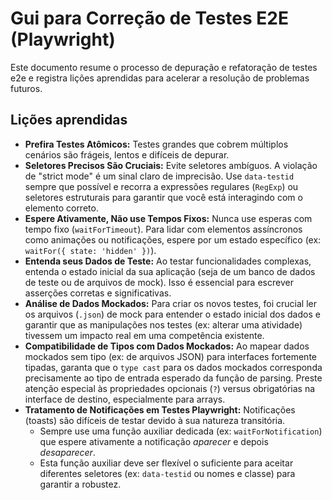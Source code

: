 # Gui para Correção de Testes E2E (Playwright)

Este documento resume o processo de depuração e refatoração de testes e2e e registra lições aprendidas para acelerar a resolução de problemas futuros.

## Lições aprendidas

* **Prefira Testes Atômicos:** Testes grandes que cobrem múltiplos cenários são frágeis, lentos e difíceis de depurar.
* **Seletores Precisos São Cruciais:** Evite seletores ambíguos. A violação de "strict mode" é um sinal claro de imprecisão. Use `data-testid` sempre que possível e recorra a expressões regulares (`RegExp`) ou seletores estruturais para garantir que você está interagindo com o elemento correto.
* **Espere Ativamente, Não use Tempos Fixos:** Nunca use esperas com tempo fixo (`waitForTimeout`). Para lidar com
   elementos assíncronos como animações ou notificações, espere por um estado específico (ex:
   `waitFor({ state: 'hidden' })`).
* **Entenda seus Dados de Teste:** Ao testar funcionalidades complexas, entenda o estado inicial da sua aplicação (seja de um banco de dados de teste ou de arquivos de mock). Isso é essencial para escrever asserções corretas e significativas.
* **Análise de Dados Mockados:** Para criar os novos testes, foi crucial ler os arquivos (`.json`) de mock para entender o estado inicial dos dados e garantir que as manipulações nos testes (ex: alterar uma atividade) tivessem um impacto real em uma competência existente.
* **Compatibilidade de Tipos com Dados Mockados:** Ao mapear dados mockados sem tipo (ex: de arquivos JSON) para interfaces fortemente tipadas, garanta que o `type cast` para os dados mockados corresponda precisamente ao tipo de entrada esperado da função de parsing. Preste atenção especial às propriedades opcionais (`?`) versus obrigatórias na interface de destino, especialmente para arrays.
* **Tratamento de Notificações em Testes Playwright:** Notificações (toasts) são difíceis de testar devido à sua natureza transitória.
    * Sempre use uma função auxiliar dedicada (ex: `waitForNotification`) que espere ativamente a notificação *aparecer* e depois *desaparecer*.
    * Esta função auxiliar deve ser flexível o suficiente para aceitar diferentes seletores (ex: `data-testid` ou nomes e classe) para garantir a robustez.    